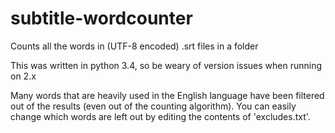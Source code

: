 # subtitle-wordcounter
Counts all the words in (UTF-8 encoded) .srt files in a folder

This was written in python 3.4, so be weary of version issues when running on 2.x

Many words that are heavily used in the English language have been filtered out of the results (even out of the counting algorithm). You can easily change which words are left out by editing the contents of 'excludes.txt'.
